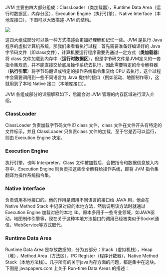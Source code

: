  JVM 主要由四大部分组成：ClassLoader（类加载器），Runtime Data Area（运行时数据区，内存分区），Execution Engine（执行引擎），Native Interface（本地库接口），下图可以大致描述 JVM 的结构。



![](http://ochyazsr6.bkt.clouddn.com/d5bf9e166080c7455f0fc300634450ec.jpg)

这四大组成部分可以换一种方式描述会更加好理解和记忆一些。JVM 是执行 Java 程序的虚拟计算机系统，那我们来看看执行过程：首先需要准备好编译好的 Java 字节码文件（即class文件），计算机要运行程序需要先通过一定方式（**类加载器**）将 class 文件加载到内存中（**运行时数据区**），但是字节码文件是JVM定义的一套指令集规范，并不能直接交给底层操作系统去执行，因此需要特定的命令解释器（**执行引擎**）将字节码翻译成特定的操作系统指令集交给 CPU 去执行，这个过程中会需要调用到一些不同语言为 Java 提供的接口（例如驱动、地图制作等），这就用到了本地 Native 接口（本地库接口）。

JVM 各组成部分的详细解释如下，后面会对 JVM 管理的内存区域进行深入介绍。

### ClassLoader

ClassLoader 负责加载字节码文件即 class 文件，class 文件在文件开头有特定的文件标示，并且 ClassLoader 只负责class 文件的加载，至于它是否可以运行，则由 Execution Engine 决定。

### Execution Engine

执行引擎，也叫 Interpreter。Class 文件被加载后，会把指令和数据信息放入内存中，Execution Engine 则负责把这些命令解释给操作系统，即将 JVM 指令集翻译为操作系统指令集。

### Native Interface

负责调用本地接口的。他的作用是调用不同语言的接口给 JAVA 用，他会在 Native Method Stack 中记录对应的本地方法，然后调用该方法时就通过 Execution Engine 加载对应的本地 lib。原本多用于一些专业领域，如JAVA驱动，地图制作引擎等，现在关于这种本地方法接口的调用已经被类似于Socket通信，WebService等方式取代。

### Runtime Data Area

Runtime Data Area 是存放数据的，分为五部分：Stack（虚拟机栈），Heap（堆），Method Area（方法区），PC Register（程序计数器），Native Method Stack（本地方法栈）。几乎所有的关于java内存方面的问题，都是集中在这块。下图是 javapapers.com 上关于 Run-time Data Areas 的描述：